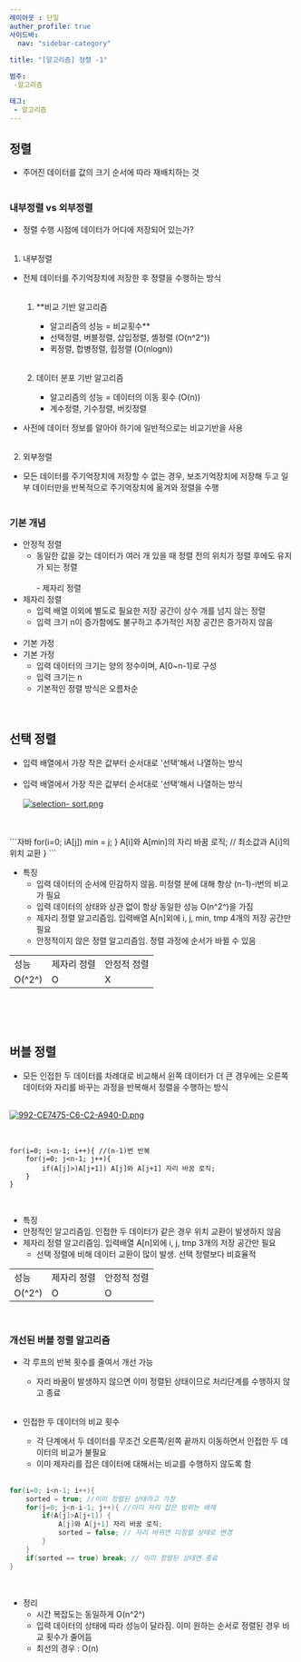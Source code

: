 ```yaml
---
레이아웃 : 단일
auther_profile: true
사이드바: 
  nav: "sidebar-category"
  
title: "[알고리즘] 정렬 -1"

범주:
 -알고리즘

태그:
 - 알고리즘
---
```


## 정렬

- 주어진 데이터를 값의 크기 순서에 따라 재배치하는 것<br><br>

### 내부정렬 vs 외부정렬
- 정렬 수행 시점에 데이터가 어디에 저장되어 있는가?<br><br>

1. 내부정렬<br>
- 전체 데이터를 주기억장치에 저장한 후 정렬을 수행하는 방식<br><br>
		
	1) **비교 기반 알고리즘<br>
		- 알고리즘의 성능 = 비교횟수**<br>
		- 선택정렬, 버블정렬, 삽입정렬, 셸정렬 (O(n^2^))<br>
		- 퀵정렬, 합병정렬, 힙정렬 (O(nlogn))<br><br>
		
	2) 데이터 분포 기반 알고리즘<br>
		- 알고리즘의 성능 = 데이터의 이동 횟수 (O(n))<br>
		- 계수정렬, 기수정렬, 버킷정렬<br>
 - 사전에 데이터 정보를 알아야 하기에 일반적으로는 비교기반을 사용<br><br>
	
2. 외부정렬<br>
- 모든 데이터를 주기억장치에 저장할 수 없는 경우, 보조기억장치에 저장해 두고 일부 데이터만을 반복적으로 주기억장치에 옮겨와 정렬을 수행<br><br>

### 기본 개념
- 안정적 정렬<br>
	- 동일한 값을 갖는 데이터가 여러 개 있을 때 정렬 전의 위치가 정렬 후에도 유지가 되는 정렬<br><br>- 제자리 정렬<br>
- 제자리 정렬<br>
	- 입력 배열 이외에 별도로 필요한 저장 공간이 상수 개를 넘지 않는 정렬<br>
	- 입력 크기 n이 증가함에도 불구하고 추가적인 저장 공간은 증가하지 않음<br><br>
- 기본 가정<br>
- 기본 가정<br>
	- 입력 데이터의 크기는 양의 정수이며, A[0~n-1]로 구성<br>
	- 입력 크기는 n<br>
	- 기본적인 정렬 방식은 오름차순<br><br><br>
## 선택 정렬
- 입력 배열에서 가장 작은 값부터 순서대로 '선택'해서 나열하는 방식<br><br>
- 입력 배열에서 가장 작은 값부터 순서대로 '선택'해서 나열하는 방식<br><br>
[![selection- sort.png](https://i.postimg.cc/pybQ07H8/selection-sort.png)](https://postimg.cc/bSg2rmdN)

<br>
<br>
```자바
for(i=0; i<n-1; i++){ //(n-1)번 반복
	min = i;
	for(j=i+1; j<n; j++){ //A[i...ㅜ-1]에서 최솟값 찾기
		if(A[min]>A[j]) min = j;
	}
	A[i]와 A[min]의 자리 바꿈 로직; // 최소값과 A[i]의 위치 교환
}
```

<br>

- 특징<br>
	- 입력 데이터의 순서에 민감하지 않음. 미정렬 분에 대해 항상 (n-1)-i번의 비교가 필요<br>
	- 입력 데이터의 상태와 상관 없이 항상 동일한 성능 O(n^2^)을 가짐<br>
	- 제자리 정렬 알고리즘임. 입력배열 A[n]외에 i, j, min, tmp 4개의 저장 공간만 필요<br>
	- 안정적이지 않은 정렬 알고리즘임. 정렬 과정에 순서가 바뀔 수 있음<br>

<table>
<tr>
<td>성능</td>
<td>제자리 정렬</td>
<td>안정적 정렬</td>
</tr>
<tr>
<td>O(^2^)</td>
<td>O</td>
<td>X</td>
</tr>
</table>

<br><br><br>

## 버블 정렬
- 모든 인접한 두 데이터를 차례대로 비교해서 왼쪽 데이터가 더 큰 경우에는 오른쪽 데이터와 자리를 바꾸는 과정을 반복해서 정렬을 수행하는 방식<br><br>

[![992-CE7475-C6-C2-A940-D.png](https://i.postimg.cc/wxtggfCh/992-CE7475-C6-C2-A940-D.png)](https://postimg.cc/SjpwGrNs)

<br>

```자바
for(i=0; i<n-1; i++){ //(n-1)번 반복
	for(j=0; j<n-1; j++){
		if(A[j]>)A[j+1]) A[j]와 A[j+1] 자리 바꿈 로직;
	}
}
```

<br>

- 특징<br>
 - 안정적인 알고리즘임. 인접한 두 데이터가 같은 경우 위치 교환이 발생하지 않음<br>
 - 제자리 정렬 알고리즘임.  입력배열 A[n]외에 i, j, tmp 3개의 저장 공간만 필요<br>
	- 선택 정렬에 비해 데이터 교환이 많이 발생. 선택 정렬보다 비효율적<br>

<table>
<tr>
<td>성능</td>
<td>제자리 정렬</td>
<td>안정적 정렬</td>
</tr>
<tr>
<td>O(^2^)</td>
<td>O</td>
<td>O</td>
</tr>
</table>

<br>

### 개선된 버블 정렬 알고리즘
- 각 루프의 반복 횟수를 줄여서 개선 가능<br>
	- 자리 바꿈이 발생하지 않으면 이미 정렬된 상태이므로 처리단계를 수행하지 않고 종료<br><br>

- 인접한 두 데이터의 비교 횟수<br>
	- 각 단계에서 두 데이터를 무조건 오른쪽/왼쪽 끝까지 이동하면서 인접한 두 데이터의 비교가 불필요<br>
	- 이미 제자리를 잡은 데이터에 대해서는 비교를 수행하지 않도록 함<br><br>

``` java
for(i=0; i<n-1; i++){
	sorted = true; //이미 정렬된 상태라고 가정 
	for(j=0; j<n-i-1; j++){ //이미 자리 잡은 범위는 배제
		if(A[j]>A[j+1]) {
			A[j]와 A[j+1] 자리 바꿈 로직;
			sorted = false; // 자리 바뀌면 미정렬 상태로 변경
		}
	}
	if(sorted == true) break; // 이미 정렬된 상태면 종료
}
```

<br>

- 정리<br>
	- 시간 복잡도는 동일하게 O(n^2^)<br>
	- 입력 데이터의 상태에 따라 성능이 달라짐. 이미 원하는 순서로 정렬된 경우 비교 횟수가 줄어듬<br>
	- 최선의 경우 : O(n)<br><br>

